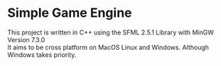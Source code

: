 # Simple Game Engine
This project is written in C++ using the SFML 2.5.1 Library with MinGW Version 7.3.0  
It aims to be cross platform on MacOS Linux and Windows. Although Windows takes priority.
